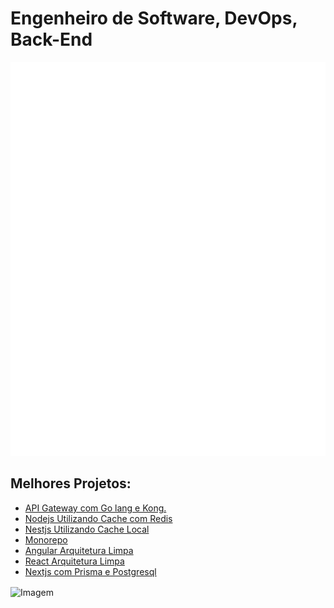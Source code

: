 # Engenheiro de Software, DevOps, Back-End

![Svg do Metrics](./github-metrics.svg)

## Melhores Projetos:

- [API Gateway com Go lang e Kong.](https://github.com/als-guerra/api-gateway-microservices)
- [Nodejs Utilizando Cache com Redis]()
- [Nestjs Utilizando Cache Local]()
- [Monorepo]()
- [Angular Arquitetura Limpa]()
- [React Arquitetura Limpa]()
- [Nextjs com Prisma e Postgresql]()

<!-- GIF -->
<p align="left">
  <img align="center" src="https://media.tenor.com/YzianjI6Ca0AAAAe/lofi.png" alt="Imagem">
</p>
